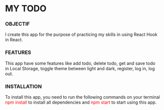# MY TODO

### OBJECTIF

  I create this app for the purpose of practicing my skills in using React Hook in React.

### FEATURES

This app have some features like add todo, delete todo, get and save todo in Local Storage, toggle theme between light and dark, register, log in, log out.

### INSTALLATION

To install this app, you need to run the following commands on your terminal <span style="color: red">npm install</span> to install all dependencies and <span style="color: red">npm start</span> to start using this app.
